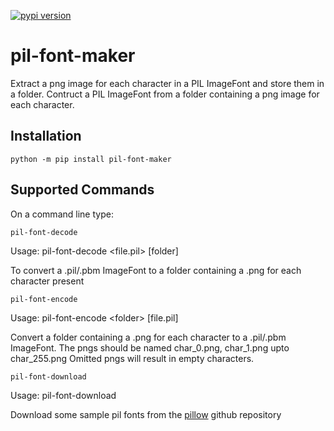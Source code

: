 [![pypi version](https://img.shields.io/pypi/v/pil-font-maker)](https://pypi.org/project/pil-font-maker/)

# pil-font-maker
Extract a png image for each character in a PIL ImageFont and store them in a folder.
Contruct a PIL ImageFont from a folder containing a png image for each character.

## Installation
`python -m pip install pil-font-maker`

## Supported Commands

On a command line type:

`pil-font-decode`

Usage: pil-font-decode &lt;file.pil&gt; [folder]

To convert a .pil/.pbm ImageFont to a folder containing a .png for each character present

`pil-font-encode`

Usage: pil-font-encode &lt;folder&gt; [file.pil]

Convert a folder containing a .png for each character to a .pil/.pbm ImageFont.
The pngs should be named char_0.png, char_1.png upto char_255.png
Omitted pngs will result in empty characters.

`pil-font-download`

Usage: pil-font-download

Download some sample pil fonts from the [pillow](https://github.com/python-pillow/Pillow/tree/main/Tests/fonts) github repository
